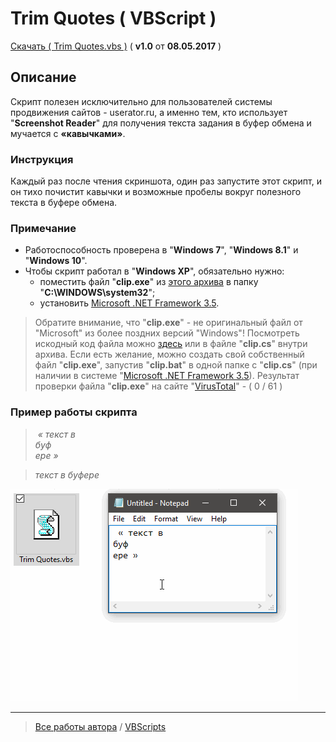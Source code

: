 # Trim Quotes ( VBScript )
[Скачать ( Trim Quotes.vbs )](https://github.com/Eric-Draven/vbscripts/raw/master/trim-quotes/Trim%20Quotes.zip) ( **v1.0** от **08.05.2017** )

## Описание
Скрипт полезен исключительно для пользователей системы продвижения сайтов - userator.ru, а именно тем, кто использует "**Screenshot Reader**" для получения текста задания в буфер обмена и мучается с **«**кавычками**»**.

### Инструкция
Каждый раз после чтения скриншота, один раз запустите этот скрипт, и он тихо почистит кавычки и возможные пробелы вокруг полезного текста в буфере обмена.

### Примечание
* Работоспособность проверена в "**Windows 7**", "**Windows 8.1**" и "**Windows 10**".
* Чтобы скрипт работал в "**Windows XP**", обязательно нужно:
  * поместить файл "**clip.exe**" из [этого архива](https://github.com/Eric-Draven/vbscripts/raw/master/trim-quotes/clip/clip.zip) в папку "**C:\WINDOWS\system32**";
  * установить [Microsoft .NET Framework 3.5](https://www.microsoft.com/ru-ru/download/details.aspx?id=21).
> Обратите внимание, что "**clip.exe**" - не оригинальный файл от "Microsoft" из более поздних версий "Windows"! Посмотреть искодный код файла можно [здесь](https://github.com/Eric-Draven/vbscripts/blob/master/trim-quotes/clip/clip.cs) или в файле "**clip.cs**" внутри архива. Если есть желание, можно создать свой собственный файл "**clip.exe**", запустив "**clip.bat**" в одной папке с "**clip.cs**" (при наличии в системе "[Microsoft .NET Framework 3.5](https://www.microsoft.com/ru-ru/download/details.aspx?id=21)). Результат проверки файла "**clip.exe**" на сайте "[VirusTotal](https://www.virustotal.com/ru/file/2569e845be366702c492d0b50aa2bbd45340d1733434380ebee5829b1ae61013/analysis/1494281346/)" - ( 0 / 61 )

### Пример работы скрипта
> _&nbsp;« текст в&nbsp;  
> буф  
> ере »_

> _текст в буфере_

![Example](https://github.com/Eric-Draven/vbscripts/raw/master/trim-quotes/Example.gif)

---
> [Все работы автора](https://github.com/Eric-Draven?tab=repositories) / [VBScripts](https://github.com/Eric-Draven/vbscripts)

